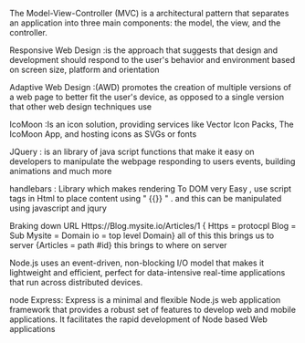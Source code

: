 
The Model-View-Controller (MVC) is a architectural pattern that separates an application into three main components: the model, the view, and the controller.

Responsive Web Design :is the approach that suggests that design and development should respond to the user's behavior and environment based on screen size, platform and orientation

Adaptive Web Design :(AWD) promotes the creation of multiple versions of a web page to better fit the user's device, as opposed to a single version that other web design techniques use

IcoMoon :Is an icon solution, providing  services like  Vector Icon Packs, The IcoMoon App, and hosting icons as SVGs or fonts

JQuery : is an library of java script functions that make it easy on developers to  manipulate the webpage responding to users events, building animations and much more
<makes it easy to grab elements on html by css selectors and do stuff with it>


handlebars : Library which makes rendering To DOM very Easy ,
          use script tags in Html to place content using " {{}} " .
          and this can be manipulated using  javascript and jqury



Braking down URL
  Https://Blog.mysite.io/Articles/1
  { Https     = protocpl
    Blog      = Sub
    Mysite    = Domain
    io      = top level Domain} all of this     this brings us to server
    {Articles  = path #id} this brings to where on server

 Node.js uses an event-driven, non-blocking I/O model that makes it lightweight and efficient, perfect for data-intensive real-time applications that run across distributed devices.

 node Express: Express is a minimal and flexible Node.js web application framework that provides a robust set of features to develop web and mobile applications. It facilitates the rapid development of Node based Web applications
